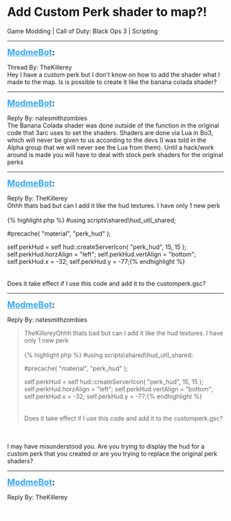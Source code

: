 # Add Custom Perk shader to map?!
Game Modding | Call of Duty: Black Ops 3 | Scripting

---
<strong style="font-size: 1.4em;"><span style="text-decoration: underline;text-decoration-color: #34a7f9;"><span style="color:#34a7f9;">ModmeBot</span></span>:</strong>

<p>Thread By: TheKillerey<br />Hey I have a custom perk but I don&#39;t know on how to add the shader what I made to the map. Is is possible to create it like the banana colada shader?</p>

---
<strong style="font-size: 1.4em;"><span style="text-decoration: underline;text-decoration-color: #34a7f9;"><span style="color:#34a7f9;">ModmeBot</span></span>:</strong>

<p>Reply By: natesmithzombies<br />The Banana Colada shader was done outside of the function in the original code that 3arc uses to set the shaders. Shaders are done via Lua in Bo3, which will never be given to us according to the devs (I was told in the Alpha group that we will never see the Lua from them). Until a hack/work around is made you will have to deal with stock perk shaders for the original perks</p>

---
<strong style="font-size: 1.4em;"><span style="text-decoration: underline;text-decoration-color: #34a7f9;"><span style="color:#34a7f9;">ModmeBot</span></span>:</strong>

<p>Reply By: TheKillerey<br />Ohhh thats bad but can I add it like the hud textures. I have only 1 new perk<br /><br />{% highlight php %}
#using scripts\shared\hud_util_shared;

#precache( "material", "perk_hud" );


self.perkHud = self hud::createServerIcon( "perk_hud", 15, 15 );
self.perkHud.horzAlign = "left";
self.perkHud.vertAlign = "bottom";
self.perkHud.x = -32;
self.perkHud.y = -77;{% endhighlight %}
<br /><br /><br />Does it take effect if I use this code and add it to the customperk.gsc?</p>

---
<strong style="font-size: 1.4em;"><span style="text-decoration: underline;text-decoration-color: #34a7f9;"><span style="color:#34a7f9;">ModmeBot</span></span>:</strong>

<p>Reply By: natesmithzombies<br /><blockquote><em>TheKillerey</em>Ohhh thats bad but can I add it like the hud textures. I have only 1 new perk<br /><br />{% highlight php %}
#using scripts\shared\hud_util_shared;

#precache( "material", "perk_hud" );


self.perkHud = self hud::createServerIcon( "perk_hud", 15, 15 );
self.perkHud.horzAlign = "left";
self.perkHud.vertAlign = "bottom";
self.perkHud.x = -32;
self.perkHud.y = -77;{% endhighlight %}
<br /><br /><br />Does it take effect if I use this code and add it to the customperk.gsc?</blockquote><br /><br />I may have misunderstood you. Are you trying to display the hud for a custom perk that you created or are you trying to replace the original perk shaders?</p>

---
<strong style="font-size: 1.4em;"><span style="text-decoration: underline;text-decoration-color: #34a7f9;"><span style="color:#34a7f9;">ModmeBot</span></span>:</strong>

<p>Reply By: TheKillerey<br /><span style="color:#ffffff;">Yes I am trying to display the custom perk shader. I want to show that I bought this perk.</span></p>
